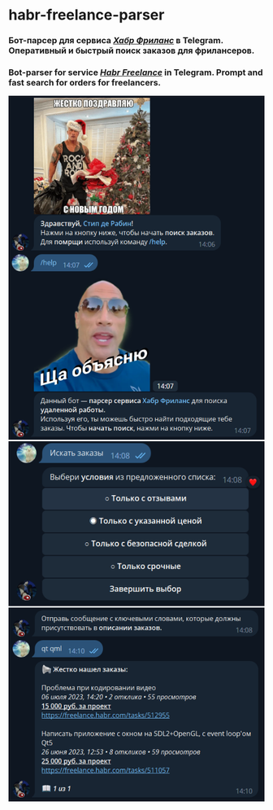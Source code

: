# habr-freelance-parser
### **Бот-парсер** для сервиса *[Хабр Фриланс](https://freelance.habr.com)* в **Telegram**. Оперативный и быстрый поиск заказов для фрилансеров. ###
### **Bot-parser** for service *[Habr Freelance](https://freelance.habr.com)* in **Telegram**. Prompt and fast search for orders for freelancers. ###
![Команды / commands](screenshots/screenshot_1.png)
![Условия / conditions](screenshots/screenshot_2.png)
![Запрос и результат / Request and result](screenshots/screenshot_3.png)
